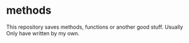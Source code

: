 # methods
This repository saves methods, functions or another good stuff. Usually Only have written by my own.
